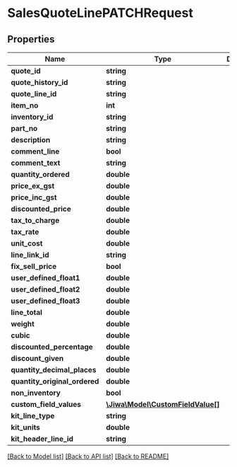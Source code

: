 # SalesQuoteLinePATCHRequest

## Properties
Name | Type | Description | Notes
------------ | ------------- | ------------- | -------------
**quote_id** | **string** |  | [optional] 
**quote_history_id** | **string** |  | [optional] 
**quote_line_id** | **string** |  | [optional] 
**item_no** | **int** |  | [optional] 
**inventory_id** | **string** |  | [optional] 
**part_no** | **string** |  | [optional] 
**description** | **string** |  | [optional] 
**comment_line** | **bool** |  | [optional] 
**comment_text** | **string** |  | [optional] 
**quantity_ordered** | **double** |  | [optional] 
**price_ex_gst** | **double** |  | [optional] 
**price_inc_gst** | **double** |  | [optional] 
**discounted_price** | **double** |  | [optional] 
**tax_to_charge** | **double** |  | [optional] 
**tax_rate** | **double** |  | [optional] 
**unit_cost** | **double** |  | [optional] 
**line_link_id** | **string** |  | [optional] 
**fix_sell_price** | **bool** |  | [optional] 
**user_defined_float1** | **double** |  | [optional] 
**user_defined_float2** | **double** |  | [optional] 
**user_defined_float3** | **double** |  | [optional] 
**line_total** | **double** |  | [optional] 
**weight** | **double** |  | [optional] 
**cubic** | **double** |  | [optional] 
**discounted_percentage** | **double** |  | [optional] 
**discount_given** | **double** |  | [optional] 
**quantity_decimal_places** | **double** |  | [optional] 
**quantity_original_ordered** | **double** |  | [optional] 
**non_inventory** | **bool** |  | [optional] 
**custom_field_values** | [**\Jiwa\Model\CustomFieldValue[]**](CustomFieldValue.md) |  | [optional] 
**kit_line_type** | **string** |  | [optional] 
**kit_units** | **double** |  | [optional] 
**kit_header_line_id** | **string** |  | [optional] 

[[Back to Model list]](../README.md#documentation-for-models) [[Back to API list]](../README.md#documentation-for-api-endpoints) [[Back to README]](../README.md)


